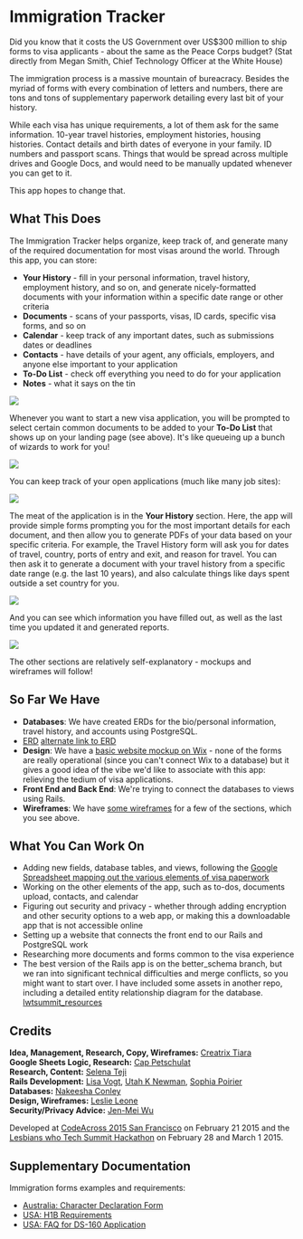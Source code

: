 # Immigration Tracker

Did you know that it costs the US Government over US$300 million to ship forms to visa applicants - about the same as the Peace Corps budget?
(Stat directly from Megan Smith, Chief Technology Officer at the White House)

The immigration process is a massive mountain of bureacracy. Besides the myriad of forms with every combination of letters and numbers, there are tons and tons of supplementary paperwork detailing every last bit of your history.

While each visa has unique requirements, a lot of them ask for the same information. 10-year travel histories, employment histories, housing histories. Contact details and birth dates of everyone in your family. ID numbers and passport scans. Things that would be spread across multiple drives and Google Docs, and would need to be manually updated whenever you can get to it.

This app hopes to change that.

## What This Does

The Immigration Tracker helps organize, keep track of, and generate many of the required documentation for most visas around the world. Through this app, you can store:

* **Your History** - fill in your personal information, travel history, employment history, and so on, and generate nicely-formatted documents with your information within a specific date range or other criteria
* **Documents** - scans of your passports, visas, ID cards, specific visa forms, and so on
* **Calendar** - keep track of any important dates, such as submissions dates or deadlines
* **Contacts** - have details of your agent, any officials, employers, and anyone else important to your application
* **To-Do List** - check off everything you need to do for your application
* **Notes** - what it says on the tin
 
![](https://immigrationtrackr.mybalsamiq.com/mockups/2830690.png)
 
Whenever you want to start a new visa application, you will be prompted to select certain common documents to be added to your **To-Do List** that shows up on your landing page (see above). It's like queueing up a bunch of wizards to work for you!

![](https://immigrationtrackr.mybalsamiq.com/mockups/2830849.png)

You can keep track of your open applications (much like many job sites):

![](https://immigrationtrackr.mybalsamiq.com/mockups/2830858.png)

The meat of the application is in the **Your History** section. Here, the app will provide simple forms prompting you for the most important details for each document, and then allow you to generate PDFs of your data based on your specific criteria. For example, the Travel History form will ask you for dates of travel, country, ports of entry and exit, and reason for travel. You can then ask it to generate a document with your travel history from a specific date range (e.g. the last 10 years), and also calculate things like days spent outside a set country for you.

![](https://immigrationtrackr.mybalsamiq.com/mockups/2830766.png)

And you can see which information you have filled out, as well as the last time you updated it and generated reports.

![](https://immigrationtrackr.mybalsamiq.com/mockups/2830732.png)

The other sections are relatively self-explanatory - mockups and wireframes will follow!

## So Far We Have

* **Databases**: We have created ERDs for the bio/personal information, travel history, and accounts using PostgreSQL.
* [ERD](https://www.lucidchart.com/invitations/accept/7559bb2c-ea96-4e5c-bac3-9fb520b17c36/"ERD")  [alternate link to ERD](https://github.com/ImmigrationTracker/lwt_summit_resources/blob/master/ImmigrationTrackrERD2.jpeg)
* **Design**: We have a [basic website mockup on Wix](http://leslieleone.wix.com/immigrationtrackr) - none of the forms are really operational (since you can't connect Wix to a database) but it gives a good idea of the vibe we'd like to associate with this app: relieving the tedium of visa applications.
* **Front End and Back End**: We're trying to connect the databases to views using Rails.
* **Wireframes**: We have [some wireframes](https://immigrationtrackr.mybalsamiq.com/projects/immigrationtracker/grid) for a few of the sections, which you see above.

## What You Can Work On

* Adding new fields, database tables, and views, following the [Google Spreadsheet mapping out the various elements of visa paperwork](http://is.gd/v8Zoib)
* Working on the other elements of the app, such as to-dos, documents upload, contacts, and calendar
* Figuring out security and privacy - whether through adding encryption and other security options to a web app, or making this a downloadable app that is not accessible online
* Setting up a website that connects the front end to our Rails and PostgreSQL work
* Researching more documents and forms common to the visa experience
* The best version of the Rails app is on the better_schema branch, but we ran into significant technical difficulties and merge conflicts, so you might want to start over. I have included some assets in another repo, including a detailed entity relationship diagram for the database. [lwtsummit_resources](https://github.com/ImmigrationTracker/lwt_summit_resources)

## Credits

**Idea, Management, Research, Copy, Wireframes:** [Creatrix Tiara](http://github.com/creatrixtiara)  
**Google Sheets Logic, Research:** [Cap Petschulat](https://github.com/cap)  
**Research, Content:** [Selena Teji](https://twitter.com/seltej)  
**Rails Development:** [Lisa Vogt](https://github.com/lisavogtsf), [Utah K Newman](https://github.com/theutahkate), [Sophia Poirier](https://github.com/sophiapoirier)  
**Databases:** [Nakeesha Conley](https://github.com/Nakeesha86)  
**Design, Wireframes:** [Leslie Leone](https://github.com/leslieleone)  
**Security/Privacy Advice:** [Jen-Mei Wu](https://github.com/jenmei)  

Developed at [CodeAcross 2015 San Francisco](http://www.codeforamerica.org/events/codeacross-2015/) on February 21 2015 and the [Lesbians who Tech Summit Hackathon](http://lesbianswhotech.org/summit/hackathon/) on February 28 and March 1 2015.

## Supplementary Documentation

Immigration forms examples and requirements:

* [Australia: Character Declaration Form](http://www.immi.gov.au/allforms/pdf/80.pdf)
* [USA: H1B Requirements](http://www.uscis.gov/eir/visa-guide/h-1b-specialty-occupation/understanding-h-1b-requirements)
* [USA: FAQ for DS-160 Application](http://travel.state.gov/content/visas/english/forms/ds-160--online-nonimmigrant-visa-application/frequently-asked-questions.html)
